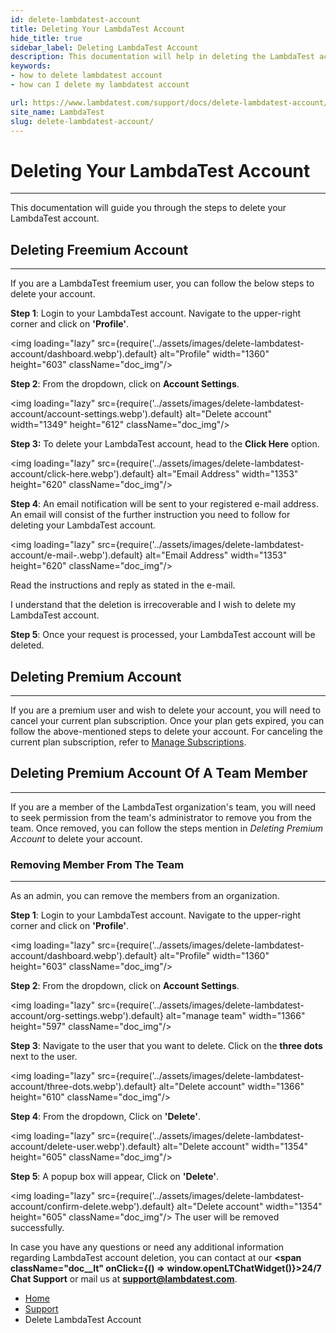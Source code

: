 ```yaml
---
id: delete-lambdatest-account
title: Deleting Your LambdaTest Account
hide_title: true
sidebar_label: Deleting LambdaTest Account
description: This documentation will help in deleting the LambdaTest account for freemium users, premium users, and team members.
keywords:
- how to delete lambdatest account 
- how can I delete my lambdatest account

url: https://www.lambdatest.com/support/docs/delete-lambdatest-account/
site_name: LambdaTest
slug: delete-lambdatest-account/
---
```


<script type="application/ld+json"
      dangerouslySetInnerHTML={{ __html: JSON.stringify({
       "@context": "https://schema.org",
        "@type": "BreadcrumbList",
        "itemListElement": [{
          "@type": "ListItem",
          "position": 1,
          "name": "LambdaTest",
          "item": "https://www.lambdatest.com"
        },{
          "@type": "ListItem",
          "position": 2,
          "name": "Support",
          "item": "https://www.lambdatest.com/support/docs/"
        },{
          "@type": "ListItem",
          "position": 3,
          "name": "Delete LambdaTest Account",
          "item": "https://www.lambdatest.com/support/docs/delete-lambdatest-account/"
        }]
      })
    }}
></script>

# Deleting Your LambdaTest Account

***

This documentation will guide you through the steps to delete your LambdaTest account.


## Deleting Freemium Account

* * *

If you are a LambdaTest freemium user, you can follow the below steps to delete your account.

**Step 1**: Login to your LambdaTest account. Navigate to the upper-right corner and click on **'Profile'**.

<img loading="lazy" src={require('../assets/images/delete-lambdatest-account/dashboard.webp').default} alt="Profile" width="1360" height="603" className="doc_img"/>

**Step 2**: From the dropdown, click on **Account Settings**.

<img loading="lazy" src={require('../assets/images/delete-lambdatest-account/account-settings.webp').default} alt="Delete account" width="1349" height="612" className="doc_img"/>

**Step 3:** To delete your LambdaTest account, head to the **Click Here** option.

<img loading="lazy" src={require('../assets/images/delete-lambdatest-account/click-here.webp').default} alt="Email Address" width="1353" height="620" className="doc_img"/>

**Step 4**: An email notification will be sent to your registered e-mail address. An email will consist of the further instruction you need to follow for deleting your LambdaTest account.

<img loading="lazy" src={require('../assets/images/delete-lambdatest-account/e-mail-.webp').default} alt="Email Address" width="1353" height="620" className="doc_img"/>

Read the instructions and reply as stated in the e-mail.

>
I understand that the deletion is irrecoverable and I wish to delete my LambdaTest account.

**Step 5**: Once your request is processed, your LambdaTest account will be deleted.

## Deleting Premium Account

* * *

If you are a premium user and wish to delete your account, you will need to cancel your current plan subscription. Once your plan gets expired, you can follow the above-mentioned steps to delete your account. For canceling the current plan subscription, refer to [Manage Subscriptions](/docs/manage-subscriptions/).

## Deleting Premium Account Of A Team Member

* * *

If you are a member of the LambdaTest organization's team, you will need to seek permission from the team's administrator to remove you from the team. Once removed, you can follow the steps mention in _Deleting Premium Account_ to delete your account.

### Removing Member From The Team

* * *

As an admin, you can remove the members from an organization.

**Step 1**: Login to your LambdaTest account. Navigate to the upper-right corner and click on **'Profile'**.

<img loading="lazy" src={require('../assets/images/delete-lambdatest-account/dashboard.webp').default} alt="Profile" width="1360" height="603" className="doc_img"/>

**Step 2**: From the dropdown, click on **Account Settings**.

<img loading="lazy" src={require('../assets/images/delete-lambdatest-account/org-settings.webp').default} alt="manage team" width="1366" height="597" className="doc_img"/>

**Step 3**: Navigate to the user that you want to delete. Click on the **three dots** next to the user.

<img loading="lazy" src={require('../assets/images/delete-lambdatest-account/three-dots.webp').default} alt="Delete account" width="1366" height="610" className="doc_img"/>

**Step 4**: From the dropdown, Click on **'Delete'**. 

<img loading="lazy" src={require('../assets/images/delete-lambdatest-account/delete-user.webp').default} alt="Delete account" width="1354" height="605" className="doc_img"/> 

**Step 5**: A popup box will appear, Click on **'Delete'**. 

<img loading="lazy" src={require('../assets/images/delete-lambdatest-account/confirm-delete.webp').default} alt="Delete account" width="1354" height="605" className="doc_img"/> The user will be removed successfully.

>
In case you have any questions or need any additional information regarding LambdaTest account deletion, you can contact at our **<span className="doc__lt" onClick={() => window.openLTChatWidget()}>24/7 Chat Support</span>** or mail us at [**support@lambdatest.com**](mailto:support@lambdatest.com). 

<nav aria-label="breadcrumbs">
  <ul className="breadcrumbs">
    <li className="breadcrumbs__item">
      <a className="breadcrumbs__link" href="https://www.lambdatest.com">
        Home
      </a>
    </li>
    <li className="breadcrumbs__item">
      <a className="breadcrumbs__link" target="_self" href="https://www.lambdatest.com/support/docs/">
        Support
      </a>
    </li>
    <li className="breadcrumbs__item breadcrumbs__item--active">
      <span className="breadcrumbs__link">
        Delete LambdaTest Account
      </span>
    </li>
  </ul>
</nav>